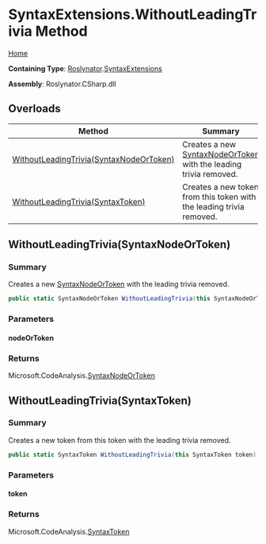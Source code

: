 # SyntaxExtensions\.WithoutLeadingTrivia Method <a name="_Top"></a>

[Home](../../../README.md)

**Containing Type**: [Roslynator](../../README.md#_Top)\.[SyntaxExtensions](../README.md#_Top)

**Assembly**: Roslynator\.CSharp\.dll

## Overloads

| Method | Summary |
| ------ | ------- |
| [WithoutLeadingTrivia(SyntaxNodeOrToken)](#Roslynator_SyntaxExtensions_WithoutLeadingTrivia_Microsoft_CodeAnalysis_SyntaxNodeOrToken_) | Creates a new [SyntaxNodeOrToken](https://docs.microsoft.com/en-us/dotnet/api/microsoft.codeanalysis.syntaxnodeortoken) with the leading trivia removed\. |
| [WithoutLeadingTrivia(SyntaxToken)](#Roslynator_SyntaxExtensions_WithoutLeadingTrivia_Microsoft_CodeAnalysis_SyntaxToken_) | Creates a new token from this token with the leading trivia removed\. |

## WithoutLeadingTrivia\(SyntaxNodeOrToken\) <a name="Roslynator_SyntaxExtensions_WithoutLeadingTrivia_Microsoft_CodeAnalysis_SyntaxNodeOrToken_"></a>

### Summary

Creates a new [SyntaxNodeOrToken](https://docs.microsoft.com/en-us/dotnet/api/microsoft.codeanalysis.syntaxnodeortoken) with the leading trivia removed\.

```csharp
public static SyntaxNodeOrToken WithoutLeadingTrivia(this SyntaxNodeOrToken nodeOrToken)
```

### Parameters

#### nodeOrToken

### Returns

Microsoft\.CodeAnalysis\.[SyntaxNodeOrToken](https://docs.microsoft.com/en-us/dotnet/api/microsoft.codeanalysis.syntaxnodeortoken)

## WithoutLeadingTrivia\(SyntaxToken\) <a name="Roslynator_SyntaxExtensions_WithoutLeadingTrivia_Microsoft_CodeAnalysis_SyntaxToken_"></a>

### Summary

Creates a new token from this token with the leading trivia removed\.

```csharp
public static SyntaxToken WithoutLeadingTrivia(this SyntaxToken token)
```

### Parameters

#### token

### Returns

Microsoft\.CodeAnalysis\.[SyntaxToken](https://docs.microsoft.com/en-us/dotnet/api/microsoft.codeanalysis.syntaxtoken)

